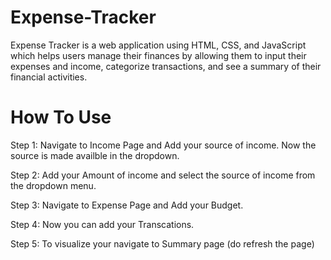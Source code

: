 # Expense-Tracker
 Expense Tracker is a web application using HTML, CSS, and JavaScript which helps users manage their finances by allowing them to input their expenses and income, categorize transactions, and see a summary of their financial activities.

 # How To Use

 Step 1: Navigate to Income Page and Add your source of income. Now the source is made availble in the dropdown.

 Step 2: Add your Amount of income and select the source of income from the dropdown menu.

 Step 3: Navigate to Expense Page and Add your Budget.

 Step 4: Now you can add your Transcations.

 Step 5: To visualize your navigate to Summary page (do refresh the page)
